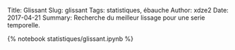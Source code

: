 Title: Glissant
Slug: glissant
Tags: statistiques, ébauche
Author: xdze2
Date: 2017-04-21
Summary: Recherche du meilleur lissage pour une serie temporelle.

{% notebook statistiques/glissant.ipynb %}
